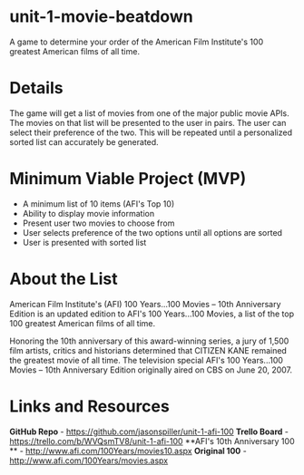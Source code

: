 # unit-1-movie-beatdown
A game to determine your order of the American Film Institute's 100 greatest American films of all time.

Details
===
The game will get a list of movies from one of the major public movie APIs. The movies on that list will be presented to the user in pairs. The user can select their preference of the two. This will be repeated until a personalized sorted list can accurately be generated.

Minimum Viable Project (MVP)
===
- A minimum list of 10 items (AFI's Top 10)
- Ability to display movie information
- Present user two movies to choose from
- User selects preference of the two options until all options are sorted
- User is presented with sorted list

About the List
===
American Film Institute's (AFI) 100 Years...100 Movies – 10th Anniversary Edition is an updated edition to AFI's 100 Years...100 Movies, a list of the top 100 greatest American films of all time.

Honoring the 10th anniversary of this award-winning series, a jury of 1,500 film artists, critics and historians determined that CITIZEN KANE remained the greatest movie of all time. The television special AFI's 100 Years...100 Movies – 10th Anniversary Edition originally aired on CBS on June 20, 2007.

Links and Resources
===
**GitHub Repo** - https://github.com/jasonspiller/unit-1-afi-100
**Trello Board** - https://trello.com/b/WVQsmTV8/unit-1-afi-100
**AFI's 10th Anniversary 100 ** - http://www.afi.com/100Years/movies10.aspx
**Original 100** - http://www.afi.com/100Years/movies.aspx
